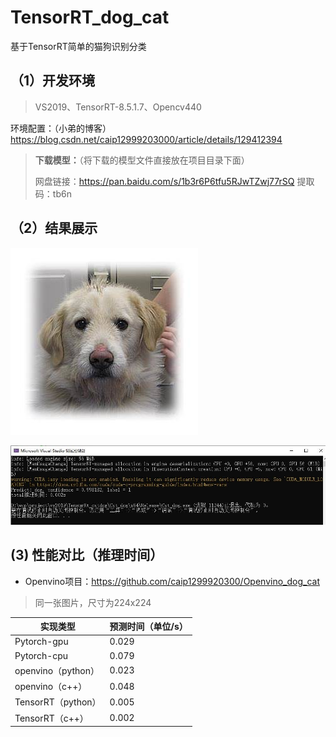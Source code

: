 # TensorRT_dog_cat
基于TensorRT简单的猫狗识别分类

## （1）开发环境

> VS2019、TensorRT-8.5.1.7、Opencv440

环境配置：（小弟的博客） https://blog.csdn.net/caip12999203000/article/details/129412394

> **下载模型：**（将下载的模型文件直接放在项目目录下面）
>
> 网盘链接：https://pan.baidu.com/s/1b3r6P6tfu5RJwTZwj77rSQ 提取码：tb6n

## （2）结果展示

![dog](./dog.jpg)


![result_show](./result_show.jpg)

## (3) 性能对比（推理时间）

- Openvino项目：https://github.com/caip1299920300/Openvino_dog_cat

> 同一张图片，尺寸为224x224

| 实现类型           | 预测时间（单位/s） |
| ------------------ | ------------------ |
| Pytorch-gpu        | 0.029              |
| Pytorch-cpu        | 0.079              |
| openvino（python） | 0.023              |
| openvino（c++）    | 0.048              |
| TensorRT（python） | 0.005              |
| TensorRT（c++）    | 0.002              |

